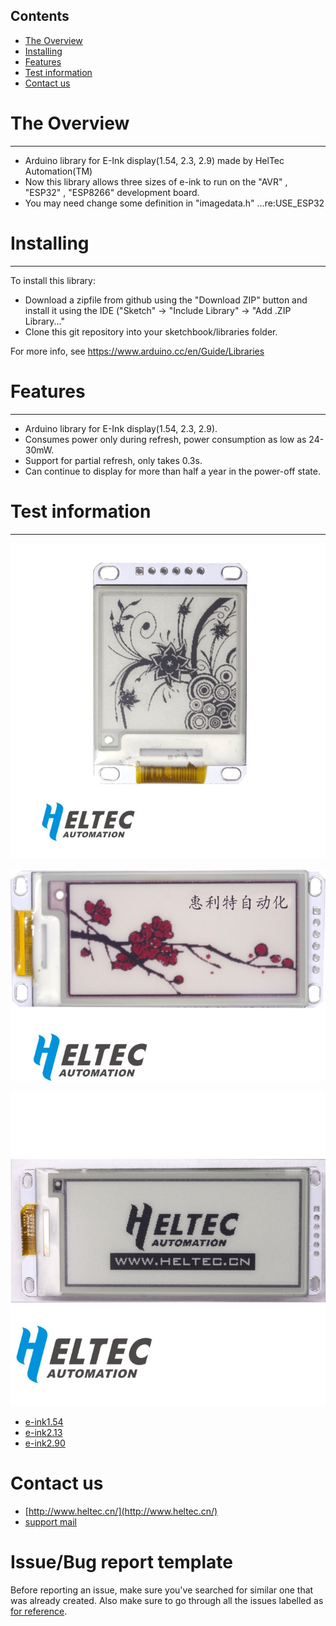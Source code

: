 ## Contents
- [The Overview](#the-overview)
- [Installing](#installing)
- [Features](#features)
- [Test information](#test-information)
- [Contact us](#contact-us)
# The Overview
--------
- Arduino library for E-Ink display(1.54, 2.3, 2.9) made by HelTec Automation(TM)
- Now this library allows three sizes of e-ink to run on the "AVR" , "ESP32" , "ESP8266" development board.
- You may need change some definition in "imagedata.h" ...re:USE_ESP32
# Installing
----------
To install this library:
- Download a zipfile from github using the "Download ZIP" button and install it using the IDE ("Sketch" -> "Include Library" -> "Add .ZIP Library..."
- Clone this git repository into your sketchbook/libraries folder.

For more info, see https://www.arduino.cc/en/Guide/Libraries
# Features
----------
- Arduino library for E-Ink display(1.54, 2.3, 2.9).
- Consumes power only during refresh, power consumption as low as 24-30mW.
- Support for partial refresh, only takes 0.3s.
- Can continue to display for more than half a year in the power-off state.
# Test information
---------
![](img/1.54.jpg)



![](img/2.13.jpg)



![](img/2.90.jpg)


- [e-ink1.54](https://item.taobao.com/item.htm?spm=a1z10.1-c.w14879002-17163498038.8.42ce1d6fDt0Gzk&id=559282775007)
- [e-ink2.13](https://item.taobao.com/item.htm?spm=2013.1.20141001.1.e10141e6UV7eAD&id=559224018532&scm=1007.12144.95220.42296_0&pvid=27ced8e2-6b47-4b4a-a173-0d7e7e992eb3&utparam=%7B%22x_hestia_source%22%3A%2242296%22%2C%22x_object_type%22%3A%22item%22%2C%22x_mt%22%3A0%2C%22x_src%22%3A%2242296%22%2C%22x_pos%22%3A1%2C%22x_pvid%22%3A%2227ced8e2-6b47-4b4a-a173-0d7e7e992eb3%22%2C%22x_object_id%22%3A559224018532%7D)
- [e-ink2.90](https://item.taobao.com/item.htm?spm=2013.1.20141001.2.e10141e6UV7eAD&id=559840859882&scm=1007.12144.95220.42296_0&pvid=27ced8e2-6b47-4b4a-a173-0d7e7e992eb3&utparam=%7B%22x_hestia_source%22%3A%2242296%22%2C%22x_object_type%22%3A%22item%22%2C%22x_mt%22%3A0%2C%22x_src%22%3A%2242296%22%2C%22x_pos%22%3A2%2C%22x_pvid%22%3A%2227ced8e2-6b47-4b4a-a173-0d7e7e992eb3%22%2C%22x_object_id%22%3A559840859882%7D)
# Contact us
- [http://www.heltec.cn/](http://www.heltec.cn/)
- [support mail](mailto:support@heltec.cn)
# Issue/Bug report template
Before reporting an issue, make sure you've searched for similar one that was already created. Also make sure to go through all the issues labelled as [for reference](https://github.com/HelTecAutomation/e-ink/issues).     

